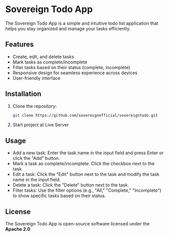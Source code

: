 # Sovereign Todo App

The Sovereign Todo App is a simple and intuitive todo list application that helps you stay organized and manage your tasks efficiently.

## Features

- Create, edit, and delete tasks
- Mark tasks as complete/incomplete
- Filter tasks based on their status (complete, incomplete)
- Responsive design for seamless experience across devices
- User-friendly interface

## Installation

1. Clone the repository:

   ```bash
   git clone https://github.com/sovereignofficial/sovereigntodo.git
   ```

2. Start project at Live Server


## Usage

- Add a new task: Enter the task name in the input field and press Enter or click the "Add" button.
- Mark a task as complete/incomplete: Click the checkbox next to the task.
- Edit a task: Click the "Edit" button next to the task and modify the task name in the input field.
- Delete a task: Click the "Delete" button next to the task.
- Filter tasks: Use the filter options (e.g., "All," "Complete," "Incomplete") to show specific tasks based on their status.

## License

The Sovereign Todo App is open-source software licensed under the **Apache 2.0**
